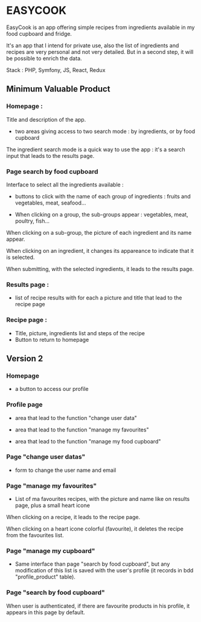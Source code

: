# EASYCOOK

EasyCook is an app offering simple recipes from ingredients available in my food cupboard and fridge.

It's an app that I intend for private use, also the list of ingredients and recipes are very personal and not very detailed.
But in a second step, it will be possible to enrich the data.

Stack : PHP, Symfony, JS, React, Redux

## Minimum Valuable Product

### Homepage :

Title and description of the app.

- two areas giving access to two search mode : by ingredients, or by food cupboard

The ingredient search mode is a quick way to use the app : it's a search input that leads to the results page.

### Page search by food cupboard

Interface to select all the ingredients available :

- buttons to click with the name of each group of ingredients : fruits and vegetables, meat, seafood...
  
- When clicking on a group, the sub-groups appear : vegetables, meat, poultry, fish...

When clicking on a sub-group, the picture of each ingredient and its name appear.

When clicking on an ingredient, it changes its appareance to indicate that it is selected.

When submitting, with the selected ingredients, it leads to the results page.

### Results page :

- list of recipe results with for each a picture and title that lead to the recipe page

### Recipe page :

- Title, picture, ingredients list and steps of the recipe
- Button to return to homepage


## Version 2

### Homepage

- a button to access our profile

### Profile page

- area that lead to the function "change user data"
  
- area that lead to the function "manage my favourites"
  
- area that lead to the function "manage my food cupboard"

### Page "change user datas"

- form to change the user name and email

### Page "manage my favourites"

- List of ma favourites recipes, with the picture and name like on results page, plus a small heart icone
  
When clicking on a recipe, it leads to the recipe page.

When clicking on a heart icone colorful (favourite), it deletes the recipe from the favourites list.

### Page "manage my cupboard"

- Same interface than page "search by food cupboard", but any modification of this list is saved with the user's profile (it records in bdd "profile_product" table).

### Page "search by food cupboard"

When user is authenticated, if there are favourite products in his profile, it appears in this page by default.